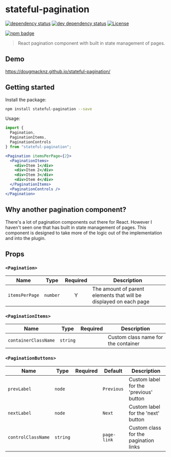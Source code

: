 # stateful-pagination

[![dependency status][deps-svg]][deps-url]
[![dev dependency status][dev-deps-svg]][dev-deps-url]
[![License][license-image]][license-url]

[![npm badge][npm-badge-png]][package-url]

[package-url]: https://npmjs.org/package/stateful-pagination
[deps-svg]: https://david-dm.org/dougmacknz/stateful-pagination.svg
[deps-url]: https://david-dm.org/dougmacknz/stateful-pagination
[dev-deps-svg]: https://david-dm.org/doug/stateful-pagination/dev-status.svg
[dev-deps-url]: https://david-dm.org/dougmacknz/stateful-pagination#info=devDependencies
[npm-badge-png]: https://nodei.co/npm/stateful-pagination.png?downloads=true&stars=true
[license-image]: http://img.shields.io/npm/l/stateful-pagination.svg
[license-url]: LICENSE

> React pagination component with built in state management of pages.

## Demo

https://dougmacknz.github.io/stateful-pagination/

## Getting started

Install the package:

```bash
npm install stateful-pagination --save
```

Usage:

```jsx
import {
  Pagination,
  PaginationItems,
  PaginationControls
} from "stateful-pagination";
```

```jsx
<Pagination itemsPerPage={2}>
  <PaginationItems>
    <div>Item 1</div>
    <div>Item 2</div>
    <div>Item 3</div>
    <div>Item 4</div>
  </PaginationItems>
  <PaginationControls />
</Pagination>
```

## Why another pagination component?

There's a lot of pagination components out there for React. However I haven't seen one that has built in state management of pages. This component is designed to take more of the logic out of the implementation and into the plugin.

## Props

### `<Pagination>`

| Name           | Type     | Required | Description                                                       |
| -------------- | -------- | :------: | ----------------------------------------------------------------- |
| `itemsPerPage` | `number` |    Y     | The amount of parent elements that will be displayed on each page |

### `<PaginationItems>`

| Name                 | Type     | Required | Description                         |
| -------------------- | -------- | :------: | ----------------------------------- |
| `containerClassName` | `string` |          | Custom class name for the container |

### `<PaginationButtons>`

| Name               | Type     | Required | Default     | Description                            |
| ------------------ | -------- | :------: | ----------- | -------------------------------------- |
| `prevLabel`        | `node`   |          | `Previous`  | Custom label for the 'previous' button |
| `nextLabel`        | `node`   |          | `Next`      | Custom label for the 'next' button     |
| `controlClassName` | `string` |          | `page-link` | Custom class for the pagination links  |
